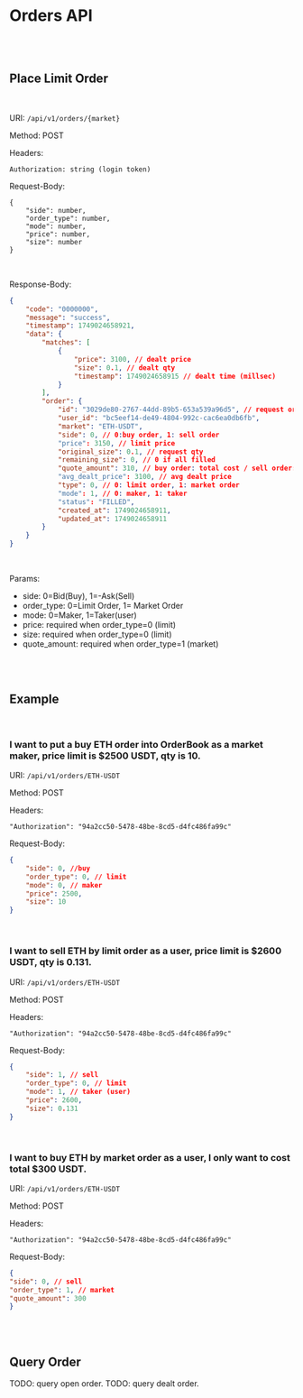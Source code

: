# Orders API


<br>
<br>

## Place Limit Order

<br>

URI: `/api/v1/orders/{market}`

Method: POST

Headers:
```
Authorization: string (login token)
```

Request-Body:
```
{
    "side": number,
    "order_type": number,
    "mode": number,
    "price": number,
    "size": number
}
```

<br>

Response-Body:
```json
{
    "code": "0000000",
    "message": "success",
    "timestamp": 1749024658921,
    "data": {
        "matches": [
            {
                "price": 3100, // dealt price
                "size": 0.1, // dealt qty
                "timestamp": 1749024658915 // dealt time (millsec)
            }
        ],
        "order": {
            "id": "3029de80-2767-44dd-89b5-653a539a96d5", // request orderId
            "user_id": "bc5eef14-de49-4804-992c-cac6ea0db6fb",
            "market": "ETH-USDT",
            "side": 0, // 0:buy order, 1: sell order
            "price": 3150, // limit price
            "original_size": 0.1, // request qty
            "remaining_size": 0, // 0 if all filled
            "quote_amount": 310, // buy order: total cost / sell order: total paid
            "avg_dealt_price": 3100, // avg dealt price
            "type": 0, // 0: limit order, 1: market order
            "mode": 1, // 0: maker, 1: taker
            "status": "FILLED",
            "created_at": 1749024658911,
            "updated_at": 1749024658911
        }
    }
}
```

<br>

Params:

* side: 0=Bid(Buy), 1=-Ask(Sell)
* order_type: 0=Limit Order, 1= Market Order
* mode: 0=Maker, 1=Taker(user)
* price: required when order_type=0 (limit)
* size: required when order_type=0 (limit)
* quote_amount: required when order_type=1 (market)

<br>
<br>

## Example

<br>

### I want to put a __buy ETH__ order into OrderBook as a market maker, price limit is $2500 USDT, qty is 10.

URI: `/api/v1/orders/ETH-USDT`

Method: POST

Headers:
```
"Authorization": "94a2cc50-5478-48be-8cd5-d4fc486fa99c"
```

Request-Body:
```json
{
    "side": 0, //buy
    "order_type": 0, // limit
    "mode": 0, // maker
    "price": 2500,
    "size": 10
}
```

<br>

### I want to sell ETH by limit order as a user, price limit is $2600 USDT, qty is 0.131.

URI: `/api/v1/orders/ETH-USDT`

Method: POST

Headers:
```
"Authorization": "94a2cc50-5478-48be-8cd5-d4fc486fa99c"
```

Request-Body:
```json
{
    "side": 1, // sell
    "order_type": 0, // limit
    "mode": 1, // taker (user)
    "price": 2600,
    "size": 0.131
}
```

<br>

### I want to buy ETH by market order as a user, I only want to cost total $300 USDT.

URI: `/api/v1/orders/ETH-USDT`

Method: POST

Headers:
```
"Authorization": "94a2cc50-5478-48be-8cd5-d4fc486fa99c"
```

Request-Body:
```json
{
"side": 0, // sell
"order_type": 1, // market
"quote_amount": 300
}
```

<br>
<br>

## Query Order

TODO: query open order.
TODO: query dealt order.